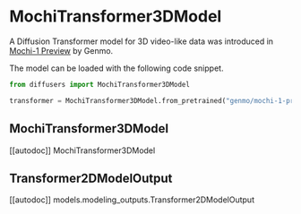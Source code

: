 <!-- Copyright 2024 The HuggingFace Team. All rights reserved.

Licensed under the Apache License, Version 2.0 (the "License"); you may not use this file except in compliance with
the License. You may obtain a copy of the License at

http://www.apache.org/licenses/LICENSE-2.0

Unless required by applicable law or agreed to in writing, software distributed under the License is distributed on
an "AS IS" BASIS, WITHOUT WARRANTIES OR CONDITIONS OF ANY KIND, either express or implied. See the License for the
specific language governing permissions and limitations under the License. -->

# MochiTransformer3DModel

A Diffusion Transformer model for 3D video-like data was introduced in [Mochi-1 Preview](https://huggingface.co/genmo/mochi-1-preview) by Genmo.

The model can be loaded with the following code snippet.

```python
from diffusers import MochiTransformer3DModel

transformer = MochiTransformer3DModel.from_pretrained("genmo/mochi-1-preview", subfolder="transformer", torch_dtype=torch.float16).to("cuda")
```

## MochiTransformer3DModel

[[autodoc]] MochiTransformer3DModel

## Transformer2DModelOutput

[[autodoc]] models.modeling_outputs.Transformer2DModelOutput
